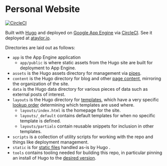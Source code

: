 # Personal Website

[![CircleCI](https://circleci.com/gh/kujenga/website.svg?style=svg)][ci]

Built with [Hugo][hugo] and deployed on [Google App Engine][gae] via
[CircleCI][ci]. See it deployed at [ataylor.io](https://ataylor.io).

Directories are laid out as follows:
- `app` is the App Engine application
  - `app/public` is where static assets from the Hugo site are built for
    deployment to App Engine.
- `assets` is the Hugo assets directory for management via [pipes][hugoPipes].
- `content` is the Hugo directory for blog and other [page
  content][hugoContent], mirroring the organization of the site.
- `data` is the Hugo data directory for various pieces of data such as external
  posts of interest.
- `layouts` is the Hugo directory for [templates][hugoTemplates], which have a
  very specific [lookup order][hugoLookup] determining which templates are used
  where.
  - `layouts/index.html` is the homepage for the site.
  - `layouts/_default` contains default templates for when no specific template
    is defined.
  - `layouts/partials` contain reusable snippets for inclusion in other
    templates.
- `scripts` is a collection of utility scripts for working with the repo and
  things like deployment management.
- `static` is for [static files][hugoStatic] handled as-is by Hugo .
- `tools` contains tooling needed for building this repo, in particular pinning
  an install of Hugo to the [desired version][hugoReleases].


<!-- Citations -->
[hugo]: https://gohugo.io
[gae]: https://cloud.google.com/appengine
[ci]: https://circleci.com/gh/kujenga/website
[hugoPipes]: https://gohugo.io/hugo-pipes/introduction/
[hugoContent]: https://gohugo.io/content-management/organization/
[hugoData]: https://gohugo.io/templates/data-templates/
[hugoTemplates]: https://gohugo.io/templates/introduction/
[hugoLookup]: https://gohugo.io/templates/lookup-order/
[hugoStatic]: https://gohugo.io/content-management/static-files/
[hugoReleases]: https://github.com/gohugoio/hugo/releases
